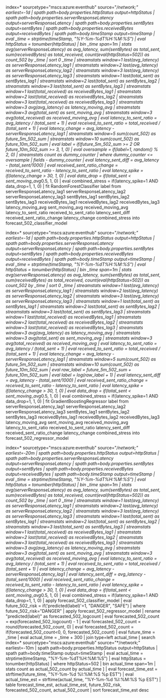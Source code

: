 index=* sourcetype="mscs:azure:eventhub" source="*/network;" earliest=-1d
| spath path=body.properties.httpStatus output=httpStatus
| spath path=body.properties.serverResponseLatency output=serverResponseLatency
| spath path=body.properties.sentBytes output=sentBytes
| spath path=body.properties.receivedBytes output=receivedBytes
| spath path=body.timeStamp output=timeStamp
| eval _time = strptime(timeStamp, "%Y-%m-%dT%H:%M:%S")
| eval httpStatus = tonumber(httpStatus)
| bin _time span=1m
| stats avg(serverResponseLatency) as avg_latency, sum(sentBytes) as total_sent, sum(receivedBytes) as total_received, count(eval(httpStatus=502)) as count_502 by _time
| sort 0 _time
| streamstats window=1 last(avg_latency) as serverResponseLatency_lag1
| streamstats window=2 last(avg_latency) as serverResponseLatency_lag2
| streamstats window=3 last(avg_latency) as serverResponseLatency_lag3
| streamstats window=1 last(total_sent) as sentBytes_lag1
| streamstats window=2 last(total_sent) as sentBytes_lag2
| streamstats window=3 last(total_sent) as sentBytes_lag3
| streamstats window=1 last(total_received) as receivedBytes_lag1
| streamstats window=2 last(total_received) as receivedBytes_lag2
| streamstats window=3 last(total_received) as receivedBytes_lag3
| streamstats window=3 avg(avg_latency) as latency_moving_avg
| streamstats window=3 avg(total_sent) as sent_moving_avg
| streamstats window=3 avg(total_received) as received_moving_avg
| eval latency_to_sent_ratio = avg_latency / (total_sent + 1)
| eval received_to_sent_ratio = total_received / (total_sent + 1)
| eval latency_change = avg_latency - serverResponseLatency_lag1
| streamstats window=5 sum(count_502) as future_5m_502_sum
| streamstats window=10 sum(count_502) as future_10m_502_sum
| eval label = if(future_5m_502_sum >= 2 OR future_10m_502_sum >= 3, 1, 0)
| eval oversample = if(label=1, random() % 2, 0)
| streamstats count as dummy_counter
| where dummy_counter <= oversample
| fields - dummy_counter
| eval latency_sent_diff = avg_latency - (total_sent/1000)
| eval received_sent_ratio_change = received_to_sent_ratio - latency_to_sent_ratio
| eval latency_spike = if(latency_change > 30, 1, 0)
| eval data_drop = if(total_sent < sent_moving_avg*0.5, 1, 0)
| eval combined_stress = if(latency_spike=1 AND data_drop=1, 1, 0)
| fit RandomForestClassifier label from serverResponseLatency_lag1 serverResponseLatency_lag2 serverResponseLatency_lag3 sentBytes_lag1 sentBytes_lag2 sentBytes_lag3 receivedBytes_lag1 receivedBytes_lag2 receivedBytes_lag3 latency_moving_avg sent_moving_avg received_moving_avg latency_to_sent_ratio received_to_sent_ratio latency_sent_diff received_sent_ratio_change latency_change combined_stress into forecast_502_classifier_model



index=* sourcetype="mscs:azure:eventhub" source="*/network;" earliest=-1d
| spath path=body.properties.httpStatus output=httpStatus
| spath path=body.properties.serverResponseLatency output=serverResponseLatency
| spath path=body.properties.sentBytes output=sentBytes
| spath path=body.properties.receivedBytes output=receivedBytes
| spath path=body.timeStamp output=timeStamp
| eval _time = strptime(timeStamp, "%Y-%m-%dT%H:%M:%S")
| eval httpStatus = tonumber(httpStatus)
| bin _time span=1m
| stats avg(serverResponseLatency) as avg_latency, sum(sentBytes) as total_sent, sum(receivedBytes) as total_received, count(eval(httpStatus=502)) as count_502 by _time
| sort 0 _time
| streamstats window=1 last(avg_latency) as serverResponseLatency_lag1
| streamstats window=2 last(avg_latency) as serverResponseLatency_lag2
| streamstats window=3 last(avg_latency) as serverResponseLatency_lag3
| streamstats window=1 last(total_sent) as sentBytes_lag1
| streamstats window=2 last(total_sent) as sentBytes_lag2
| streamstats window=3 last(total_sent) as sentBytes_lag3
| streamstats window=1 last(total_received) as receivedBytes_lag1
| streamstats window=2 last(total_received) as receivedBytes_lag2
| streamstats window=3 last(total_received) as receivedBytes_lag3
| streamstats window=3 avg(avg_latency) as latency_moving_avg
| streamstats window=3 avg(total_sent) as sent_moving_avg
| streamstats window=3 avg(total_received) as received_moving_avg
| eval latency_to_sent_ratio = avg_latency / (total_sent + 1)
| eval received_to_sent_ratio = total_received / (total_sent + 1)
| eval latency_change = avg_latency - serverResponseLatency_lag1
| streamstats window=5 sum(count_502) as future_5m_502_sum
| streamstats window=10 sum(count_502) as future_10m_502_sum
| eval raw_label = future_5m_502_sum + future_10m_502_sum
| eval label = log(raw_label + 1)
| eval latency_sent_diff = avg_latency - (total_sent/1000)
| eval received_sent_ratio_change = received_to_sent_ratio - latency_to_sent_ratio
| eval latency_spike = if(latency_change > 30, 1, 0)
| eval data_drop = if(total_sent < sent_moving_avg*0.5, 1, 0)
| eval combined_stress = if(latency_spike=1 AND data_drop=1, 1, 0)
| fit GradientBoostingRegressor label from serverResponseLatency_lag1 serverResponseLatency_lag2 serverResponseLatency_lag3 sentBytes_lag1 sentBytes_lag2 sentBytes_lag3 receivedBytes_lag1 receivedBytes_lag2 receivedBytes_lag3 latency_moving_avg sent_moving_avg received_moving_avg latency_to_sent_ratio received_to_sent_ratio latency_sent_diff received_sent_ratio_change latency_change combined_stress into forecast_502_regressor_model



index=* sourcetype="mscs:azure:eventhub" source="*/network;" earliest=-20m
| spath path=body.properties.httpStatus output=httpStatus
| spath path=body.properties.serverResponseLatency output=serverResponseLatency
| spath path=body.properties.sentBytes output=sentBytes
| spath path=body.properties.receivedBytes output=receivedBytes
| spath path=body.timeStamp output=timeStamp
| eval _time = strptime(timeStamp, "%Y-%m-%dT%H:%M:%S")
| eval httpStatus = tonumber(httpStatus)
| bin _time span=1m
| stats avg(serverResponseLatency) as avg_latency, sum(sentBytes) as total_sent, sum(receivedBytes) as total_received, count(eval(httpStatus=502)) as count_502 by _time
| sort 0 _time
| streamstats window=1 last(avg_latency) as serverResponseLatency_lag1
| streamstats window=2 last(avg_latency) as serverResponseLatency_lag2
| streamstats window=3 last(avg_latency) as serverResponseLatency_lag3
| streamstats window=1 last(total_sent) as sentBytes_lag1
| streamstats window=2 last(total_sent) as sentBytes_lag2
| streamstats window=3 last(total_sent) as sentBytes_lag3
| streamstats window=1 last(total_received) as receivedBytes_lag1
| streamstats window=2 last(total_received) as receivedBytes_lag2
| streamstats window=3 last(total_received) as receivedBytes_lag3
| streamstats window=3 avg(avg_latency) as latency_moving_avg
| streamstats window=3 avg(total_sent) as sent_moving_avg
| streamstats window=3 avg(total_received) as received_moving_avg
| eval latency_to_sent_ratio = avg_latency / (total_sent + 1)
| eval received_to_sent_ratio = total_received / (total_sent + 1)
| eval latency_change = avg_latency - serverResponseLatency_lag1
| eval latency_sent_diff = avg_latency - (total_sent/1000)
| eval received_sent_ratio_change = received_to_sent_ratio - latency_to_sent_ratio
| eval latency_spike = if(latency_change > 30, 1, 0)
| eval data_drop = if(total_sent < sent_moving_avg*0.5, 1, 0)
| eval combined_stress = if(latency_spike=1 AND data_drop=1, 1, 0)
| apply forecast_502_classifier_model
| eval future_502_risk = if('predicted(label)'=1, "DANGER", "SAFE")
| where future_502_risk="DANGER"
| apply forecast_502_regressor_model
| rename "predicted(label)" as forecasted_502_logcount
| eval forecasted_502_count = exp(forecasted_502_logcount) - 1
| eval forecasted_502_count = round(forecasted_502_count, 0)
| eval forecasted_502_count = if(forecasted_502_count<0, 0, forecasted_502_count)
| eval future_time = _time
| eval actual_time = _time + 300
| join type=left actual_time
    [ search index=* sourcetype="mscs:azure:eventhub" source="*/network;" earliest=-10m
      | spath path=body.properties.httpStatus output=httpStatus
      | spath path=body.timeStamp output=timeStamp
      | eval actual_time = strptime(timeStamp, "%Y-%m-%dT%H:%M:%S")
      | eval httpStatus = tonumber(httpStatus)
      | where httpStatus=502
      | bin actual_time span=1m
      | stats count as actual_502_count by actual_time
    ]
| eval forecast_time_est = strftime(future_time, "%Y-%m-%d %I:%M:%S %p EST")
| eval actual_time_est = strftime(actual_time, "%Y-%m-%d %I:%M:%S %p EST")
| table forecast_time_est, actual_time_est, future_502_risk, forecasted_502_count, actual_502_count
| sort forecast_time_est desc
